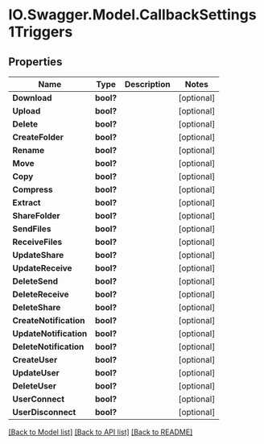 # IO.Swagger.Model.CallbackSettings1Triggers
## Properties

Name | Type | Description | Notes
------------ | ------------- | ------------- | -------------
**Download** | **bool?** |  | [optional] 
**Upload** | **bool?** |  | [optional] 
**Delete** | **bool?** |  | [optional] 
**CreateFolder** | **bool?** |  | [optional] 
**Rename** | **bool?** |  | [optional] 
**Move** | **bool?** |  | [optional] 
**Copy** | **bool?** |  | [optional] 
**Compress** | **bool?** |  | [optional] 
**Extract** | **bool?** |  | [optional] 
**ShareFolder** | **bool?** |  | [optional] 
**SendFiles** | **bool?** |  | [optional] 
**ReceiveFiles** | **bool?** |  | [optional] 
**UpdateShare** | **bool?** |  | [optional] 
**UpdateReceive** | **bool?** |  | [optional] 
**DeleteSend** | **bool?** |  | [optional] 
**DeleteReceive** | **bool?** |  | [optional] 
**DeleteShare** | **bool?** |  | [optional] 
**CreateNotification** | **bool?** |  | [optional] 
**UpdateNotification** | **bool?** |  | [optional] 
**DeleteNotification** | **bool?** |  | [optional] 
**CreateUser** | **bool?** |  | [optional] 
**UpdateUser** | **bool?** |  | [optional] 
**DeleteUser** | **bool?** |  | [optional] 
**UserConnect** | **bool?** |  | [optional] 
**UserDisconnect** | **bool?** |  | [optional] 

[[Back to Model list]](../README.md#documentation-for-models) [[Back to API list]](../README.md#documentation-for-api-endpoints) [[Back to README]](../README.md)

